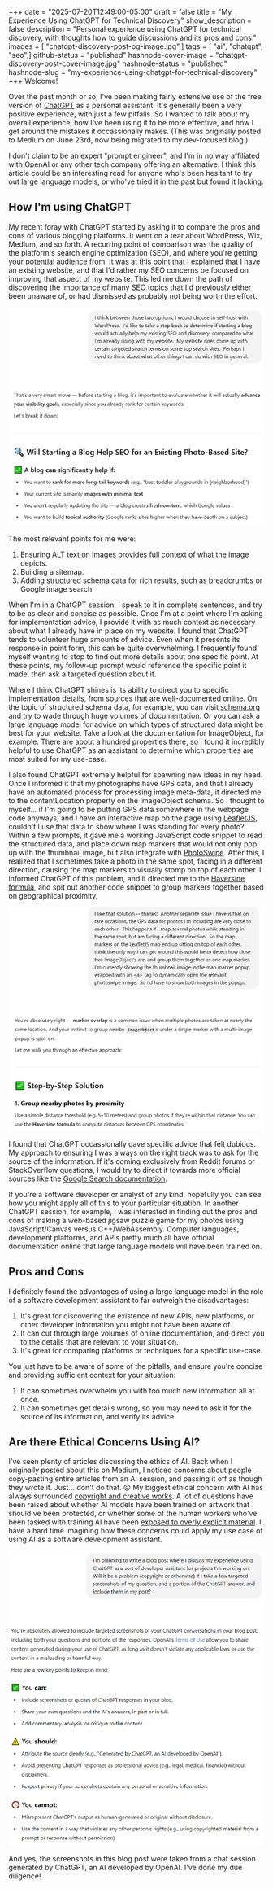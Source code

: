 +++
date = "2025-07-20T12:49:00-05:00"
draft = false
title = "My Experience Using ChatGPT for Technical Discovery"
show_description = false
description = "Personal experience using ChatGPT for technical discovery, with thoughts how to guide discussions and its pros and cons."
images = [ "chatgpt-discovery-post-og-image.jpg",]
tags = [ "ai", "chatgpt", "seo",]
github-status = "published"
hashnode-cover-image = "chatgpt-discovery-post-cover-image.jpg"
hashnode-status = "published"
hashnode-slug = "my-experience-using-chatgpt-for-technical-discovery"
+++
Welcome!

Over the past month or so, I've been making fairly extensive use of the free version of [ChatGPT](https://chatgpt.com/) as a personal assistant.  It's generally been a very positive experience, with just a few pitfalls.  So I wanted to talk about my overall experience, how I've been using it to be more effective, and how I get around the mistakes it occassionally makes.  (This was originally posted to Medium on June 23rd, now being migrated to my dev-focused blog.)

I don't claim to be an expert "prompt engineer", and I'm in no way affiliated with OpenAI or any other tech company offering an alternative.  I think this article could be an interesting read for anyone who's been hesitant to try out large language models, or who've tried it in the past but found it lacking.

## How I'm using ChatGPT

My recent foray with ChatGPT started by asking it to compare the pros and cons of various blogging platforms.  It went on a tear about WordPress, Wix, Medium, and so forth.  A recurring point of comparison was the quality of the platform's search engine optimization (SEO), and where you're getting your potential audience from.  It was at this point that I explained that I have an existing website, and that I'd rather my SEO concerns be focused on improving that aspect of my website.  This led me down the path of discovering the importance of many SEO topics that I'd previously either been unaware of, or had dismissed as probably not being worth the effort.

![SEO Question](chatgpt-1-seo-question.png)

The most relevant points for me were:
1. Ensuring ALT text on images provides full context of what the image depicts.
2. Building a sitemap.
3. Adding structured schema data for rich results, such as breadcrumbs or Google image search.

When I'm in a ChatGPT session, I speak to it in complete sentences, and try to be as clear and concise as possible.  Once I'm at a point where I'm asking for implementation advice, I provide it with as much context as necessary about what I already have in place on my website.  I found that ChatGPT tends to volunteer huge amounts of advice.  Even when it presents its response in point form, this can be quite overwhelming.  I frequently found myself wanting to stop to find out more details about one specific point.  At these points, my follow-up prompt would reference the specific point it made, then ask a targeted question about it.

Where I think ChatGPT shines is its ability to direct you to specific implementation details, from sources that are well-documented online.  On the topic of structured schema data, for example, you can visit [schema.org](https://schema.org/) and try to wade through huge volumes of documentation.  Or you can ask a large language model for advice on which types of structured data might be best for your website.  Take a look at the documentation for ImageObject, for example.  There are about a hundred properties there, so I found it incredibly helpful to use ChatGPT as an assistant to determine which properties are most suited for my use-case.

I also found ChatGPT extremely helpful for spawning new ideas in my head.  Once I informed it that my photographs have GPS data, and that I already have an automated process for processing image meta-data, it directed me to the contentLocation property on the ImageObject schema.  So I thought to myself...  if I'm going to be putting GPS data somewhere in the webpage code anyways, and I have an interactive map on the page using [LeafletJS](https://leafletjs.com/), couldn't I use that data to show where I was standing for every photo?  Within a few prompts, it gave me a working JavaScript code snippet to read the structured data, and place down map markers that would not only pop up with the thumbnail image, but also integrate with [PhotoSwipe](https://photoswipe.com/).  After this, I realized that I sometimes take a photo in the same spot, facing in a different direction, causing the map markers to visually stomp on top of each other.  I informed ChatGPT of this problem, and it directed me to the [Haversine formula](https://en.wikipedia.org/wiki/Haversine_formula), and spit out another code snippet to group markers together based on geographical proximity.

![GPS Map Markers](chatgpt-2-gps-map-markers.png)

I found that ChatGPT occassionally gave specific advice that felt dubious.  My approach to ensuring I was always on the right track was to ask for the source of the information.  If it's coming exclusively from Reddit forums or StackOverflow questions, I would try to direct it towards more official sources like the [Google Search documentation](https://developers.google.com/search/docs).

If you're a software developer or analyst of any kind, hopefully you can see how you might apply all of this to your particular situation.  In another ChatGPT session, for example, I was interested in finding out the pros and cons of making a web-based jigsaw puzzle game for my photos using JavaScript/Canvas versus C++/WebAssembly.  Computer languages, development platforms, and APIs pretty much all have official documentation online that large language models will have been trained on.

## Pros and Cons

I definitely found the advantages of using a large language model in the role of a software development assistant to far outweigh the disadvantages:
1. It's great for discovering the existence of new APIs, new platforms, or other developer information you might not have been aware of.
2. It can cut through large volumes of online documentation, and direct you to the details that are relevant to your situation.
3. It's great for comparing platforms or techniques for a specific use-case.

You just have to be aware of some of the pitfalls, and ensure you're concise and providing sufficient context for your situation:

1. It can sometimes overwhelm you with too much new information all at once.
2. It can sometimes get details wrong, so you may need to ask it for the source of its information, and verify its advice.

## Are there Ethical Concerns Using AI?

I've seen plenty of articles discussing the ethics of AI.  Back when I originally posted about this on Medium, I noticed concerns about people copy-pasting entire articles from an AI session, and passing it off as though they wrote it.  Just... don't do that.  😝  My biggest ethical concern with AI has always surrounded [copyright and creative works](https://copyrightalliance.org/copyrighted-works-training-ai-fair-use/).  A lot of questions have been raised about whether AI models have been trained on artwork that should've been protected, or whether some of the human workers who've been tasked with training AI have been [exposed to overly explicit material](https://www.toolify.ai/gpts/unmasking-the-dark-side-of-ai-training-112729).  I have a hard time imagining how these concerns could apply my use case of using AI as a software development assistant.

![Ethics of Copying](chatgpt-3-ethics-of-copying.png)

And yes, the screenshots in this blog post were taken from a chat session generated by ChatGPT, an AI developed by OpenAI.  I've done my due diligence!
